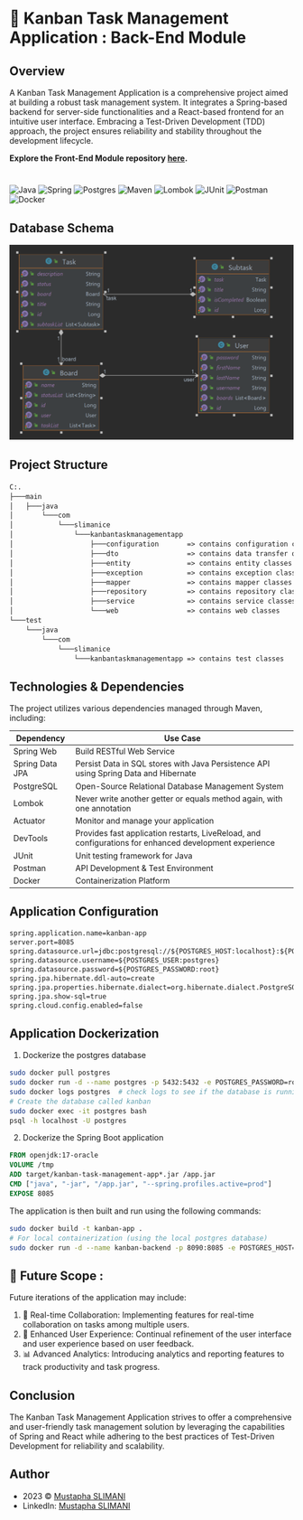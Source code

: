 # 🍃 Kanban Task Management Application : Back-End Module
## Overview 
A Kanban Task Management Application is a comprehensive project aimed at building a robust task management system. It integrates a Spring-based backend for server-side functionalities and a React-based frontend for an intuitive user interface. Embracing a Test-Driven Development (TDD) approach, the project ensures reliability and stability throughout the development lifecycle.

**Explore the Front-End Module repository [here](https://github.com/Slimani-CE/kanban-front-end).**

#
![Java](https://img.shields.io/badge/java-%23ED8B00.svg?style=for-the-badge&logo=openjdk&logoColor=white) ![Spring](https://img.shields.io/badge/spring-%236DB33F.svg?style=for-the-badge&logo=spring&logoColor=white)   ![Postgres](https://img.shields.io/badge/postgresql-%23316192.svg?style=for-the-badge&logo=postgresql&logoColor=white) ![Maven](https://img.shields.io/badge/maven-%23C71A36.svg?style=for-the-badge&logo=apache-maven&logoColor=white) ![Lombok](https://img.shields.io/badge/lombok-%23F7B500.svg?style=for-the-badge&logo=lombok&logoColor=white) ![JUnit](https://img.shields.io/badge/junit-%23000.svg?style=for-the-badge&logo=junit&logoColor=white) ![Postman](https://img.shields.io/badge/postman-%23FF6C37.svg?style=for-the-badge&logo=postman&logoColor=white) ![Docker](https://img.shields.io/badge/docker-%230db7ed.svg?style=for-the-badge&logo=docker&logoColor=white) 

## Database Schema
![Database Schema](assets/db-schema.png)

## Project Structure
```markdown
C:.
├───main
│   ├───java
│       └───com
│           └───slimanice
│               └───kanbantaskmanagementapp
│                   ├───configuration       => contains configuration classes
│                   ├───dto                 => contains data transfer objects
│                   ├───entity              => contains entity classes
│                   ├───exception           => contains exception classes
│                   ├───mapper              => contains mapper classes
│                   ├───repository          => contains repository classes
│                   ├───service             => contains service classes
│                   └───web                 => contains web classes
└───test
    └───java
        └───com
            └───slimanice
                └───kanbantaskmanagementapp => contains test classes
```     

## Technologies & Dependencies
The project utilizes various dependencies managed through Maven, including:

| Dependency      | Use Case                                                                                               |
|-----------------|--------------------------------------------------------------------------------------------------------|
| Spring Web      | Build RESTful Web Service                                                                              |
| Spring Data JPA | Persist Data in SQL stores with Java Persistence API using Spring Data and Hibernate                   |
| PostgreSQL      | Open-Source Relational Database Management System                                                      |
| Lombok          | Never write another getter or equals method again, with one annotation                                 |
| Actuator        | Monitor and manage your application                                                                    |
| DevTools        | Provides fast application restarts, LiveReload, and configurations for enhanced development experience |
| JUnit           | Unit testing framework for Java                                                                        |
| Postman         | API Development & Test Environment                                                                     |
| Docker          | Containerization Platform                                                                              |


## Application Configuration
```properties
spring.application.name=kanban-app
server.port=8085
spring.datasource.url=jdbc:postgresql://${POSTGRES_HOST:localhost}:${POSTGRES_PORT:5432}/kanban
spring.datasource.username=${POSTGRES_USER:postgres}
spring.datasource.password=${POSTGRES_PASSWORD:root}
spring.jpa.hibernate.ddl-auto=create
spring.jpa.properties.hibernate.dialect=org.hibernate.dialect.PostgreSQLDialect
spring.jpa.show-sql=true
spring.cloud.config.enabled=false
```

## Application Dockerization
1. Dockerize the postgres database
```bash
sudo docker pull postgres
sudo docker run -d --name postgres -p 5432:5432 -e POSTGRES_PASSWORD=root -e POSTGRES_USERNAME=postgres postgres
sudo docker logs postgres  # check logs to see if the database is running
# Create the database called kanban
sudo docker exec -it postgres bash
psql -h localhost -U postgres
```

2. Dockerize the Spring Boot application
```dockerfile
FROM openjdk:17-oracle
VOLUME /tmp
ADD target/kanban-task-management-app*.jar /app.jar
CMD ["java", "-jar", "/app.jar", "--spring.profiles.active=prod"]
EXPOSE 8085
```

The application is then built and run using the following commands:
```bash
sudo docker build -t kanban-app .
# For local containerization (using the local postgres database)
sudo docker run -d --name kanban-backend -p 8090:8085 -e POSTGRES_HOST=172.17.0.2 -e POSTGRES_PORT=5432 -e POSTGRES_USERNAME=postgres -e POSTGRES_PASSWORD=root kanban-backend
```

## 🔮 Future Scope :
Future iterations of the application may include:

1. 🤝 Real-time Collaboration: Implementing features for real-time collaboration on tasks among multiple users.
2. 🌟 Enhanced User Experience: Continual refinement of the user interface and user experience based on user feedback.
3. 📊 Advanced Analytics: Introducing analytics and reporting features to track productivity and task progress.

## Conclusion
The Kanban Task Management Application strives to offer a comprehensive and user-friendly task management solution by leveraging the capabilities of Spring and React while adhering to the best practices of Test-Driven Development for reliability and scalability.

## Author
- 2023 © [Mustapha SLIMANI](https://slimani-ce.github.io)
- LinkedIn: [Mustapha SLIMANI](https://www.linkedin.com/in/mustaphaslimani/)